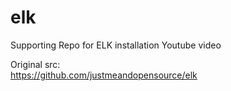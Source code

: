 # elk
Supporting Repo for ELK installation Youtube video

Original src:  
https://github.com/justmeandopensource/elk